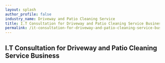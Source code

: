 ```yaml
---
layout: splash 
author_profile: false 
industry_name: Driveway and Patio Cleaning Service
title: I.T Consultation for Driveway and Patio Cleaning Service Business
permalink: /it-consultation-for-driveway-and-patio-cleaning-service-business
---
```


## I.T Consultation for Driveway and Patio Cleaning Service Business